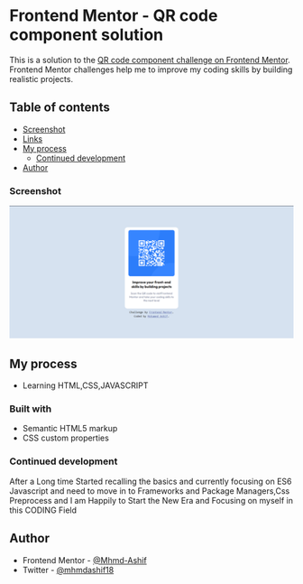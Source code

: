 # Frontend Mentor - QR code component solution

This is a solution to the [QR code component challenge on Frontend Mentor](https://www.frontendmentor.io/challenges/qr-code-component-iux_sIO_H). Frontend Mentor challenges help me to improve my coding skills by building realistic projects.

## Table of contents

- [Screenshot](#screenshot)
- [Links](#links)
- [My process](#my-process)
  - [Continued development](#continued-development)
- [Author](#author)

### Screenshot

![](Solution.png)

## My process

- Learning HTML,CSS,JAVASCRIPT

### Built with

- Semantic HTML5 markup
- CSS custom properties

### Continued development

After a Long time Started recalling the basics and currently focusing on ES6 Javascript and need to move in to Frameworks and Package Managers,Css Preprocess and I am Happily to Start the New Era and Focusing on myself in this CODING Field

## Author

- Frontend Mentor - [@Mhmd-Ashif](https://www.frontendmentor.io/profile/Mhmd-Ashif)
- Twitter - [@mhmdashif18](https://www.twitter.com/mhmdashif18)
